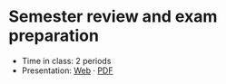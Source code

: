 # Semester review and exam preparation

- Time in class: 2 periods
- Presentation:
  [Web](https://heig-vd-dai-course.github.io/heig-vd-dai-course/26-semester-review-and-exam-preparation/)
  ·
  [PDF](https://heig-vd-dai-course.github.io/heig-vd-dai-course/26-semester-review-and-exam-preparation/26-semester-review-and-exam-preparation-presentation.pdf)
